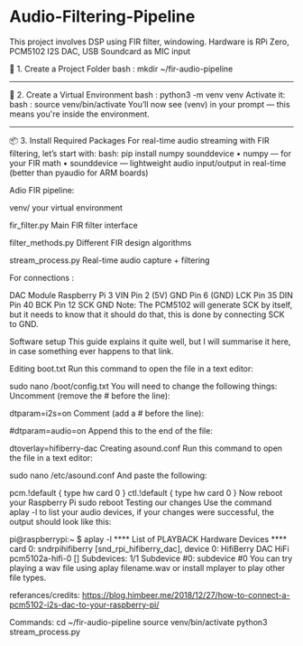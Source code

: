 # Audio-Filtering-Pipeline
This project involves DSP using FIR filter, windowing. Hardware is RPi Zero, PCM5102 I2S DAC, USB Soundcard as MIC input

📁 1. Create a Project Folder
bash : mkdir ~/fir-audio-pipeline
________________________________________
🐍 2. Create a Virtual Environment
bash : python3 -m venv venv
Activate it:
bash : source venv/bin/activate
You’ll now see (venv) in your prompt — this means you're inside the environment.
________________________________________
📦 3. Install Required Packages
For real-time audio streaming with FIR filtering, let’s start with:
bash: pip install numpy sounddevice
•	numpy — for your FIR math
•	sounddevice — lightweight audio input/output in real-time (better than pyaudio for ARM boards)


Adio FIR pipeline:

venv/                  your virtual environment

fir_filter.py          Main FIR filter interface

filter_methods.py      Different FIR design algorithms

stream_process.py      Real-time audio capture + filtering

For connections :

DAC Module	Raspberry Pi 3
VIN	Pin 2 (5V)
GND	Pin 6 (GND)
LCK	Pin 35
DIN	Pin 40
BCK	Pin 12
SCK	GND
Note: The PCM5102 will generate SCK by itself, but it needs to know that it should do that, this is done by connecting SCK to GND. 

Software setup
This guide explains it quite well, but I will summarise it here, in case something ever happens to that link.

Editing boot.txt
Run this command to open the file in a text editor:

sudo nano /boot/config.txt
You will need to change the following things:
Uncomment (remove the # before the line):

dtparam=i2s=on
Comment (add a # before the line):

#dtparam=audio=on
Append this to the end of the file:

dtoverlay=hifiberry-dac
Creating asound.conf
Run this command to open the file in a text editor:

sudo nano /etc/asound.conf
And paste the following:

pcm.!default  {
 type hw card 0
}
ctl.!default {
 type hw card 0
}
Now reboot your Raspberry Pi
sudo reboot
Testing our changes
Use the command aplay -l to list your audio devices, if your changes were successful, the output should look like this:

pi@raspberrypi:~ $ aplay -l
 **** List of PLAYBACK Hardware Devices ****
 card 0: sndrpihifiberry [snd_rpi_hifiberry_dac], device 0: HifiBerry DAC HiFi pcm5102a-hifi-0 []
   Subdevices: 1/1
   Subdevice #0: subdevice #0
You can try playing a wav file using aplay filename.wav or install mplayer to play other file types.

referances/credits: https://blog.himbeer.me/2018/12/27/how-to-connect-a-pcm5102-i2s-dac-to-your-raspberry-pi/

Commands:
cd ~/fir-audio-pipeline
source venv/bin/activate
python3 stream_process.py

